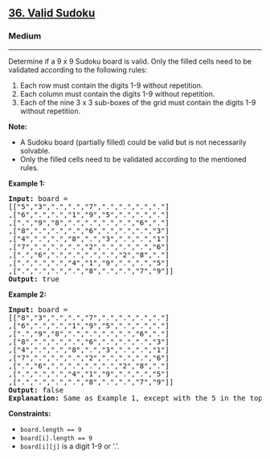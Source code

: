 <h2><a href="https://leetcode.com/problems/valid-sudoku">36. Valid Sudoku</a></h2>
<h3>Medium</h3>
<hr>
<p>Determine if a 9 x 9 Sudoku board is valid. Only the filled cells need to be validated according to the following rules:</p>
<ol>
<li>Each row must contain the digits 1-9 without repetition.</li>
<li>Each column must contain the digits 1-9 without repetition.</li>
<li>Each of the nine 3 x 3 sub-boxes of the grid must contain the digits 1-9 without repetition.</li>
</ol>
<p><strong>Note:</strong></p>
<ul>
<li>A Sudoku board (partially filled) could be valid but is not necessarily solvable.</li>
<li>Only the filled cells need to be validated according to the mentioned rules.</li>
</ul>
<p><strong>Example 1:</strong></p>
<pre>
<strong>Input:</strong> board = 
[["5","3",".",".","7",".",".",".","."]
,["6",".",".","1","9","5",".",".","."]
,[".","9","8",".",".",".",".","6","."]
,["8",".",".",".","6",".",".",".","3"]
,["4",".",".","8",".","3",".",".","1"]
,["7",".",".",".","2",".",".",".","6"]
,[".","6",".",".",".",".","2","8","."]
,[".",".",".","4","1","9",".",".","5"]
,[".",".",".",".","8",".",".","7","9"]]
<strong>Output:</strong> true
</pre>
<p><strong>Example 2:</strong></p>
<pre>
<strong>Input:</strong> board = 
[["8","3",".",".","7",".",".",".","."]
,["6",".",".","1","9","5",".",".","."]
,[".","9","8",".",".",".",".","6","."]
,["8",".",".",".","6",".",".",".","3"]
,["4",".",".","8",".","3",".",".","1"]
,["7",".",".",".","2",".",".",".","6"]
,[".","6",".",".",".",".","2","8","."]
,[".",".",".","4","1","9",".",".","5"]
,[".",".",".",".","8",".",".","7","9"]]
<strong>Output:</strong> false
<strong>Explanation:</strong> Same as Example 1, except with the 5 in the top left corner being modified to 8. Since there are two 8's in the top left 3x3 sub-box, it is invalid.
</pre>
<p><strong>Constraints:</strong></p>
<ul>
<li><code>board.length == 9</code></li>
<li><code>board[i].length == 9</code></li>
<li><code>board[i][j]</code> is a digit 1-9 or '.'.</li>
</ul>

